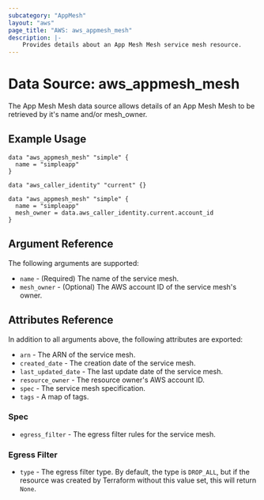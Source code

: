 ```yaml
---
subcategory: "AppMesh"
layout: "aws"
page_title: "AWS: aws_appmesh_mesh"
description: |-
    Provides details about an App Mesh Mesh service mesh resource.
---
```


# Data Source: aws_appmesh_mesh

The App Mesh Mesh data source allows details of an App Mesh Mesh to be retrieved by it's name and/or mesh_owner.

## Example Usage

```hcl
data "aws_appmesh_mesh" "simple" {
  name = "simpleapp"
}
```

```hcl
data "aws_caller_identity" "current" {}

data "aws_appmesh_mesh" "simple" {
  name = "simpleapp"
  mesh_owner = data.aws_caller_identity.current.account_id
}
```

## Argument Reference

The following arguments are supported:

* `name` - (Required) The name of the service mesh.
* `mesh_owner` - (Optional) The AWS account ID of the service mesh's owner.

## Attributes Reference

In addition to all arguments above, the following attributes are exported:

* `arn` - The ARN of the service mesh.
* `created_date` - The creation date of the service mesh.
* `last_updated_date` - The last update date of the service mesh.
* `resource_owner` - The resource owner's AWS account ID.
* `spec` - The service mesh specification.
* `tags` - A map of tags.

### Spec

* `egress_filter` - The egress filter rules for the service mesh.

### Egress Filter

* `type` - The egress filter type. By default, the type is `DROP_ALL`, but if the resource was created by Terraform without this value set, this will return `None`.